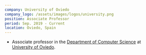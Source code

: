 ```yaml
---
company: University of Oviedo
company_logo: /assets/images/logos/university.png
position: Associate Professor
period: Sep. 2019 - Current
location: Oviedo, Spain
---
```


- Associate professor in the [Department of Computer Science](http://www.di.uniovi.es/) at [University of Oviedo](http://www.uniovi.es/).
